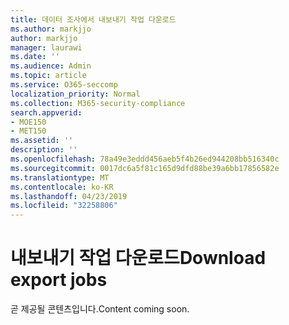 ```yaml
---
title: 데이터 조사에서 내보내기 작업 다운로드
ms.author: markjjo
author: markjjo
manager: laurawi
ms.date: ''
ms.audience: Admin
ms.topic: article
ms.service: O365-seccomp
localization_priority: Normal
ms.collection: M365-security-compliance
search.appverid:
- MOE150
- MET150
ms.assetid: ''
description: ''
ms.openlocfilehash: 78a49e3eddd456aeb5f4b26ed944208bb516340c
ms.sourcegitcommit: 0017dc6a5f81c165d9dfd88be39a6bb17856582e
ms.translationtype: MT
ms.contentlocale: ko-KR
ms.lasthandoff: 04/23/2019
ms.locfileid: "32258806"
---
```

# <a name="download-export-jobs"></a><span data-ttu-id="94a05-102">내보내기 작업 다운로드</span><span class="sxs-lookup"><span data-stu-id="94a05-102">Download export jobs</span></span>

<span data-ttu-id="94a05-103">곧 제공될 콘텐츠입니다.</span><span class="sxs-lookup"><span data-stu-id="94a05-103">Content coming soon.</span></span>